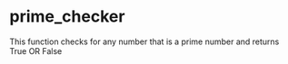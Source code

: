 # prime_checker
This function checks for any number that is a prime number and returns True OR False
